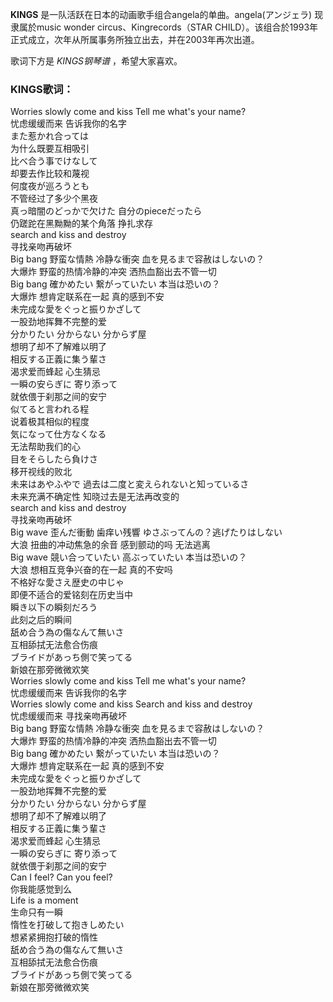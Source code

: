 

**KINGS** 是一队活跃在日本的动画歌手组合angela的单曲。angela(アンジェラ) 现隶属於music wonder
circus、Kingrecords（STAR CHILD）。该组合於1993年正式成立，次年从所属事务所独立出去，并在2003年再次出道。

  
歌词下方是 _KINGS钢琴谱_ ，希望大家喜欢。

### KINGS歌词：

Worries slowly come and kiss Tell me what's your name?  
忧虑缓缓而来 告诉我你的名字  
また惹かれ合っては  
为什么既要互相吸引  
比べ合う事でけなして  
却要去作比较和蔑视  
何度夜が巡ろうとも  
不管经过了多少个黑夜  
真っ暗闇のどっかで欠けた 自分のpieceだったら  
仍蹉跎在黑黝黝的某个角落 挣扎求存  
search and kiss and destroy  
寻找亲吻再破坏  
Big bang 野蛮な情熱 冷静な衝突 血を見るまで容赦はしないの？  
大爆炸 野蛮的热情冷静的冲突 洒热血豁出去不管一切  
Big bang 確かめたい 繋がっていたい 本当は恐いの？  
大爆炸 想肯定联系在一起 真的感到不安  
未完成な愛をぐっと振りかざして  
一股劲地挥舞不完整的爱  
分かりたい 分からない 分からず屋  
想明了却不了解难以明了  
相反する正義に集う輩さ  
渴求爱而蜂起 心生猜忌  
一瞬の安らぎに 寄り添って  
就依偎于刹那之间的安宁  
似てると言われる程  
说着极其相似的程度  
気になって仕方なくなる  
无法帮助我们的心  
目をそらしたら負けさ  
移开视线的败北  
未来はあやふやで 過去は二度と変えられないと知っているさ  
未来充满不确定性 知晓过去是无法再改变的  
search and kiss and destroy  
寻找亲吻再破坏  
Big wave 歪んだ衝動 歯痒い残響 ゆさぶってんの？逃げたりはしない  
大浪 扭曲的冲动焦急的余音 感到颤动的吗 无法逃离  
Big wave 競い合っていたい 高ぶっていたい 本当は恐いの？  
大浪 想相互竞争兴奋的在一起 真的不安吗  
不格好な愛さえ歴史の中じゃ  
即便不适合的爱铭刻在历史当中  
瞬き以下の瞬刻だろう  
此刻之后的瞬间  
舐め合う為の傷なんて無いさ  
互相舔拭无法愈合伤痕  
ブライドがあっち側で笑ってる  
新娘在那旁微微欢笑  
Worries slowly come and kiss Tell me what's your name?  
忧虑缓缓而来 告诉我你的名字  
Worries slowly come and kiss Search and kiss and destroy  
忧虑缓缓而来 寻找亲吻再破坏  
Big bang 野蛮な情熱 冷静な衝突 血を見るまで容赦はしないの？  
大爆炸 野蛮的热情冷静的冲突 洒热血豁出去不管一切  
Big bang 確かめたい 繋がっていたい 本当は恐いの？  
大爆炸 想肯定联系在一起 真的感到不安  
未完成な愛をぐっと振りかざして  
一股劲地挥舞不完整的爱  
分かりたい 分からない 分からず屋  
想明了却不了解难以明了  
相反する正義に集う輩さ  
渴求爱而蜂起 心生猜忌  
一瞬の安らぎに 寄り添って  
就依偎于刹那之间的安宁  
Can I feel? Can you feel?  
你我能感觉到么  
Life is a moment  
生命只有一瞬  
惰性を打破して抱きしめたい  
想紧紧拥抱打破的惰性  
舐め合う為の傷なんて無いさ  
互相舔拭无法愈合伤痕  
ブライドがあっち側で笑ってる  
新娘在那旁微微欢笑

